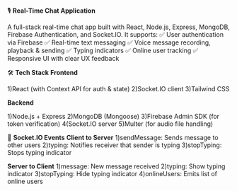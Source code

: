 🎙 **Real-Time Chat Application**

A full-stack real-time chat app built with React, Node.js, Express, MongoDB, Firebase Authentication, and Socket.IO. It supports:
  ✅ User authentication via Firebase
  ✅ Real-time text messaging
  ✅ Voice message recording, playback & sending
  ✅ Typing indicators
  ✅ Online user tracking
  ✅ Responsive UI with clear UX feedback

🛠 **Tech Stack**
**Frontend**

1)React (with Context API for auth & state)
2)Socket.IO client
3)Tailwind CSS

**Backend**

1)Node.js + Express
2)MongoDB (Mongoose)
3)Firebase Admin SDK (for token verification)
4(Socket.IO server
5)Multer (for audio file handling)

📡 **Socket.IO Events**
**Client to Server**
1)sendMessage: Sends message to other users
2)typing: Notifies receiver that sender is typing
3)stopTyping: Stops typing indicator

**Server to Client**
1)message: New message received
2)typing: Show typing indicator
3)stopTyping: Hide typing indicator
4)onlineUsers: Emits list of online users
